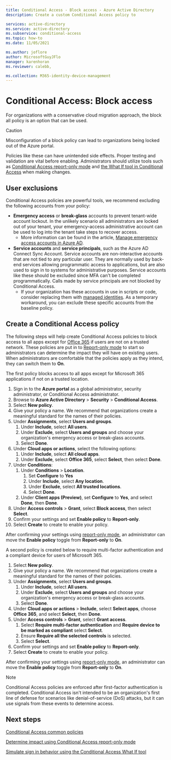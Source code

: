 ```yaml
---
title: Conditional Access - Block access - Azure Active Directory
description: Create a custom Conditional Access policy to 

services: active-directory
ms.service: active-directory
ms.subservice: conditional-access
ms.topic: how-to
ms.date: 11/05/2021

ms.author: joflore
author: MicrosoftGuyJFlo
manager: karenhoran
ms.reviewer: calebb, 

ms.collection: M365-identity-device-management
---
```

# Conditional Access: Block access

For organizations with a conservative cloud migration approach, the block all policy is an option that can be used. 

> [!CAUTION]
> Misconfiguration of a block policy can lead to organizations being locked out of the Azure portal.

Policies like these can have unintended side effects. Proper testing and validation are vital before enabling. Administrators should utilize tools such as [Conditional Access report-only mode](concept-conditional-access-report-only.md) and [the What If tool in Conditional Access](what-if-tool.md) when making changes.

## User exclusions

Conditional Access policies are powerful tools, we recommend excluding the following accounts from your policy:

* **Emergency access** or **break-glass** accounts to prevent tenant-wide account lockout. In the unlikely scenario all administrators are locked out of your tenant, your emergency-access administrative account can be used to log into the tenant take steps to recover access.
   * More information can be found in the article, [Manage emergency access accounts in Azure AD](../roles/security-emergency-access.md).
* **Service accounts** and **service principals**, such as the Azure AD Connect Sync Account. Service accounts are non-interactive accounts that are not tied to any particular user. They are normally used by back-end services allowing programmatic access to applications, but are also used to sign in to systems for administrative purposes. Service accounts like these should be excluded since MFA can't be completed programmatically. Calls made by service principals are not blocked by Conditional Access.
   * If your organization has these accounts in use in scripts or code, consider replacing them with [managed identities](../managed-identities-azure-resources/overview.md). As a temporary workaround, you can exclude these specific accounts from the baseline policy.

## Create a Conditional Access policy

The following steps will help create Conditional Access policies to block access to all apps except for [Office 365](concept-conditional-access-cloud-apps.md#office-365) if users are not on a trusted network. These policies are put in to [Report-only mode](howto-conditional-access-insights-reporting.md) to start so administrators can determine the impact they will have on existing users. When administrators are comfortable that the policies apply as they intend, they can switch them to **On**.

The first policy blocks access to all apps except for Microsoft 365 applications if not on a trusted location.

1. Sign in to the **Azure portal** as a global administrator, security administrator, or Conditional Access administrator.
1. Browse to **Azure Active Directory** > **Security** > **Conditional Access**.
1. Select **New policy**.
1. Give your policy a name. We recommend that organizations create a meaningful standard for the names of their policies.
1. Under **Assignments**, select **Users and groups**.
   1. Under **Include**, select **All users**.
   1. Under **Exclude**, select **Users and groups** and choose your organization's emergency access or break-glass accounts. 
   1. Select **Done**.
1. Under **Cloud apps or actions**, select the following options:
   1. Under **Include**, select **All cloud apps**.
   1. Under **Exclude**, select **Office 365**, select **Select**, then select **Done**.
1. Under **Conditions**:
   1. Under **Conditions** > **Location**.
      1. Set **Configure** to **Yes**
      1. Under **Include**, select **Any location**.
      1. Under **Exclude**, select **All trusted locations**.
      1. Select **Done**.
   1. Under **Client apps (Preview)**, set **Configure** to **Yes**, and select **Done**, then **Done**.
1. Under **Access controls** > **Grant**, select **Block access**, then select **Select**.
1. Confirm your settings and set **Enable policy** to **Report-only**.
1. Select **Create** to create to enable your policy.

After confirming your settings using [report-only mode](howto-conditional-access-insights-reporting.md), an administrator can move the **Enable policy** toggle from **Report-only** to **On**.

A second policy is created below to require multi-factor authentication and a compliant device for users of Microsoft 365.

1. Select **New policy**.
1. Give your policy a name. We recommend that organizations create a meaningful standard for the names of their policies.
1. Under **Assignments**, select **Users and groups**.
   1. Under **Include**, select **All users**.
   1. Under **Exclude**, select **Users and groups** and choose your organization's emergency access or break-glass accounts. 
   1. Select **Done**.
1. Under **Cloud apps or actions** > **Include**, select **Select apps**, choose **Office 365**, and select **Select**, then **Done**.
1. Under **Access controls** > **Grant**, select **Grant access**.
   1. Select **Require multi-factor authentication** and **Require device to be marked as compliant** select **Select**.
   1. Ensure **Require all the selected controls** is selected.
   1. Select **Select**.
1. Confirm your settings and set **Enable policy** to **Report-only**.
1. Select **Create** to create to enable your policy.

After confirming your settings using [report-only mode](howto-conditional-access-insights-reporting.md), an administrator can move the **Enable policy** toggle from **Report-only** to **On**.

> [!NOTE]
> Conditional Access policies are enforced after first-factor authentication is completed. Conditional Access isn't intended to be an organization's first line of defense for scenarios like denial-of-service (DoS) attacks, but it can use signals from these events to determine access.

## Next steps

[Conditional Access common policies](concept-conditional-access-policy-common.md)

[Determine impact using Conditional Access report-only mode](howto-conditional-access-insights-reporting.md)

[Simulate sign in behavior using the Conditional Access What If tool](troubleshoot-conditional-access-what-if.md)
